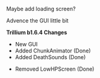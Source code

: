 Maybe add loading screen?

Advence the GUI little bit

**Trillium b1.6.4 Changes**
+ New GUI
+ Added ChunkAnimator (Done)
+ Added DeathSounds (Done)

- Removed LowHPScreen (Done)
